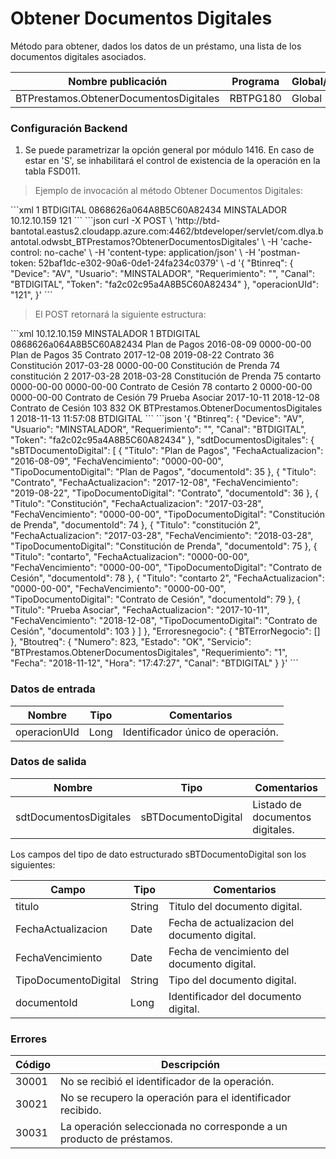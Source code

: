 # Obtener Documentos Digitales 

Método para obtener, dados los datos de un préstamo, una lista de los documentos digitales asociados. 

Nombre publicación | Programa | Global/País 
--------- | ----------- | ----------- 
BTPrestamos.ObtenerDocumentosDigitales | RBTPG180 | Global 

### Configuración Backend 

1) Se puede parametrizar la opción general por módulo 1416. En caso de estar en 'S', se inhabilitará el control de existencia de la operación en la tabla FSD011. 

> Ejemplo de invocación al método Obtener Documentos Digitales: 

<code-group> 
<code-block title="XML" active> 
```xml 
<soapenv:Envelope xmlns:soapenv="http://schemas.xmlsoap.org/soap/envelope/" xmlns:bts="http://uy.com.dlya.bantotal/BTSOA/"> 
   <soapenv:Header/> 
   <soapenv:Body> 
      <bts:BTPrestamos.ObtenerDocumentosDigitales> 
         <bts:Btinreq> 
            <bts:Requerimiento>1</bts:Requerimiento> 
            <bts:Canal>BTDIGITAL</bts:Canal> 
            <bts:Token>0868626a064A8B5C60A82434</bts:Token> 
            <bts:Usuario>MINSTALADOR</bts:Usuario> 
            <bts:Device>10.12.10.159</bts:Device> 
         </bts:Btinreq> 
         <bts:operacionUId>121</bts:operacionUId> 
      </bts:BTPrestamos.ObtenerDocumentosDigitales> 
   </soapenv:Body> 
</soapenv:Envelope> 
``` 
</code-block> 

<code-block title="JSON"> 
```json 
curl -X POST \ 
  'http://btd-bantotal.eastus2.cloudapp.azure.com:4462/btdeveloper/servlet/com.dlya.bantotal.odwsbt_BTPrestamos?ObtenerDocumentosDigitales' \ 
  -H 'cache-control: no-cache' \ 
  -H 'content-type: application/json' \ 
  -H 'postman-token: 52baf1dc-e302-90a6-0de1-24fa234c0379' \ 
  -d '{ 
	"Btinreq": { 
		"Device": "AV", 
		"Usuario": "MINSTALADOR", 
		"Requerimiento": "", 
		"Canal": "BTDIGITAL", 
		"Token": "fa2c02c95a4A8B5C60A82434" 
	}, 
	"operacionUId": "121", 
}' 
``` 
</code-block> 
</code-group> 

> El POST retornará la siguiente estructura: 

<code-group> 
<code-block title="XML" active> 
```xml 
<SOAP-ENV:Envelope xmlns:SOAP-ENV="http://schemas.xmlsoap.org/soap/envelope/" xmlns:xsd="http://www.w3.org/2001/XMLSchema" xmlns:SOAP-ENC="http://schemas.xmlsoap.org/soap/encoding/" xmlns:xsi="http://www.w3.org/2001/XMLSchema-instance"> 
   <SOAP-ENV:Body> 
      <BTPrestamos.ObtenerDocumentosDigitalesResponse xmlns="http://uy.com.dlya.bantotal/BTSOA/"> 
         <Btinreq> 
            <Device>10.12.10.159</Device> 
            <Usuario>MINSTALADOR</Usuario> 
            <Requerimiento>1</Requerimiento> 
            <Canal>BTDIGITAL</Canal> 
            <Token>0868626a064A8B5C60A82434</Token> 
         </Btinreq> 
         <sdtDocumentosDigitales> 
            <sBTDocumentoDigital> 
               <Titulo>Plan de Pagos</Titulo> 
               <FechaActualizacion>2016-08-09</FechaActualizacion> 
               <FechaVencimiento>0000-00-00</FechaVencimiento> 
               <TipoDocumentoDigital>Plan de Pagos</TipoDocumentoDigital> 
               <documentoId>35</documentoId> 
            </sBTDocumentoDigital> 
            <sBTDocumentoDigital> 
               <Titulo>Contrato</Titulo> 
               <FechaActualizacion>2017-12-08</FechaActualizacion> 
               <FechaVencimiento>2019-08-22</FechaVencimiento> 
               <TipoDocumentoDigital>Contrato</TipoDocumentoDigital> 
               <documentoId>36</documentoId> 
            </sBTDocumentoDigital> 
            <sBTDocumentoDigital> 
               <Titulo>Constitución</Titulo> 
               <FechaActualizacion>2017-03-28</FechaActualizacion> 
               <FechaVencimiento>0000-00-00</FechaVencimiento> 
               <TipoDocumentoDigital>Constitución de Prenda</TipoDocumentoDigital> 
               <documentoId>74</documentoId> 
            </sBTDocumentoDigital> 
            <sBTDocumentoDigital> 
               <Titulo>constitución 2</Titulo> 
               <FechaActualizacion>2017-03-28</FechaActualizacion> 
               <FechaVencimiento>2018-03-28</FechaVencimiento> 
               <TipoDocumentoDigital>Constitución de Prenda</TipoDocumentoDigital> 
               <documentoId>75</documentoId> 
            </sBTDocumentoDigital> 
            <sBTDocumentoDigital> 
               <Titulo>contarto</Titulo> 
               <FechaActualizacion>0000-00-00</FechaActualizacion> 
               <FechaVencimiento>0000-00-00</FechaVencimiento> 
               <TipoDocumentoDigital>Contrato de Cesión</TipoDocumentoDigital> 
               <documentoId>78</documentoId> 
            </sBTDocumentoDigital> 
            <sBTDocumentoDigital> 
               <Titulo>contarto 2</Titulo> 
               <FechaActualizacion>0000-00-00</FechaActualizacion> 
               <FechaVencimiento>0000-00-00</FechaVencimiento> 
               <TipoDocumentoDigital>Contrato de Cesión</TipoDocumentoDigital> 
               <documentoId>79</documentoId> 
            </sBTDocumentoDigital> 
            <sBTDocumentoDigital> 
               <Titulo>Prueba Asociar</Titulo> 
               <FechaActualizacion>2017-10-11</FechaActualizacion> 
               <FechaVencimiento>2018-12-08</FechaVencimiento> 
               <TipoDocumentoDigital>Contrato de Cesión</TipoDocumentoDigital> 
               <documentoId>103</documentoId> 
            </sBTDocumentoDigital> 
         </sdtDocumentosDigitales> 
         <Erroresnegocio></Erroresnegocio> 
         <Btoutreq> 
            <Numero>832</Numero> 
            <Estado>OK</Estado> 
            <Servicio>BTPrestamos.ObtenerDocumentosDigitales</Servicio> 
            <Requerimiento>1</Requerimiento> 
            <Fecha>2018-11-13</Fecha> 
            <Hora>11:57:08</Hora> 
            <Canal>BTDIGITAL</Canal> 
         </Btoutreq> 
      </BTPrestamos.ObtenerDocumentosDigitalesResponse> 
   </SOAP-ENV:Body> 
</SOAP-ENV:Envelope> 
``` 
</code-block> 

<code-block title="JSON"> 
```json 
'{ 
	"Btinreq": { 
		"Device": "AV", 
		"Usuario": "MINSTALADOR", 
		"Requerimiento": "", 
		"Canal": "BTDIGITAL", 
		"Token": "fa2c02c95a4A8B5C60A82434" 
	}, 
    "sdtDocumentosDigitales": { 
        "sBTDocumentoDigital": [ 
            { 
                "Titulo": "Plan de Pagos", 
                "FechaActualizacion": "2016-08-09", 
                "FechaVencimiento": "0000-00-00", 
                "TipoDocumentoDigital": "Plan de Pagos", 
                "documentoId": 35 
            }, 
            { 
                "Titulo": "Contrato", 
                "FechaActualizacion": "2017-12-08", 
                "FechaVencimiento": "2019-08-22", 
                "TipoDocumentoDigital": "Contrato", 
                "documentoId": 36 
            }, 
            { 
                "Titulo": "Constitución", 
                "FechaActualizacion": "2017-03-28", 
                "FechaVencimiento": "0000-00-00", 
                "TipoDocumentoDigital": "Constitución de Prenda", 
                "documentoId": 74 
            }, 
            { 
                "Titulo": "constitución 2", 
                "FechaActualizacion": "2017-03-28", 
                "FechaVencimiento": "2018-03-28", 
                "TipoDocumentoDigital": "Constitución de Prenda", 
                "documentoId": 75 
            }, 
            { 
                "Titulo": "contarto", 
                "FechaActualizacion": "0000-00-00", 
                "FechaVencimiento": "0000-00-00", 
                "TipoDocumentoDigital": "Contrato de Cesión", 
                "documentoId": 78 
            }, 
            { 
                "Titulo": "contarto 2", 
                "FechaActualizacion": "0000-00-00", 
                "FechaVencimiento": "0000-00-00", 
                "TipoDocumentoDigital": "Contrato de Cesión", 
                "documentoId": 79 
            }, 
            { 
                "Titulo": "Prueba Asociar", 
                "FechaActualizacion": "2017-10-11", 
                "FechaVencimiento": "2018-12-08", 
                "TipoDocumentoDigital": "Contrato de Cesión", 
                "documentoId": 103 
            } 
        ] 
    }, 
    "Erroresnegocio": { 
        "BTErrorNegocio": [] 
    }, 
    "Btoutreq": { 
        "Numero": 823, 
        "Estado": "OK", 
        "Servicio": "BTPrestamos.ObtenerDocumentosDigitales", 
        "Requerimiento": "1", 
        "Fecha": "2018-11-12", 
        "Hora": "17:47:27", 
        "Canal": "BTDIGITAL" 
    } 
}' 
``` 
</code-block> 
</code-group> 

### Datos de entrada 

Nombre | Tipo | Comentarios 
--------- | ----------- | ----------- 
operacionUId | Long | Identificador único de operación. 

### Datos de salida 

Nombre | Tipo | Comentarios 
--------- | ----------- | ----------- 
sdtDocumentosDigitales | sBTDocumentoDigital | Listado de documentos digitales. 

Los campos del tipo de dato estructurado sBTDocumentoDigital son los siguientes: 

Campo | Tipo | Comentarios 
--------- | ----------- | ----------- 
titulo | String | Titulo del documento digital. 
FechaActualizacion | Date | Fecha de actualizacion del documento digital. 
FechaVencimiento | Date | Fecha de vencimiento del documento digital. 
TipoDocumentoDigital | String | Tipo del documento digital. 
documentoId | Long | Identificador del documento digital. 

### Errores 

Código | Descripción 
--------- | ----------- 
30001 | No se recibió el identificador de la operación. 
30021 | No se recupero la operación para el identificador recibido. 
30031 | La operación seleccionada no corresponde a un producto de préstamos. 

 

